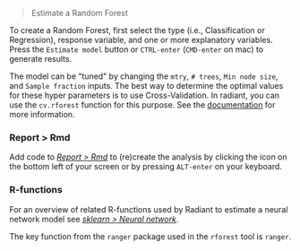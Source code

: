 > Estimate a Random Forest

To create a Random Forest, first select the type (i.e., Classification or Regression), response variable, and one or more explanatory variables. Press the `Estimate model` button or `CTRL-enter` (`CMD-enter` on mac) to generate results. 

The model can be "tuned" by changing the `mtry`, `# trees`, `Min node size`, and `Sample fraction` inputs. The best way to determine the optimal values for these hyper parameters is to use Cross-Validation. In radiant, you can use the `cv.rforest` function for this purpose. See the <a href="https://radiant-rstats.github.io/radiant.model/reference/cv.rforest.html" target="_blank">documentation</a> for more information.

### Report > Rmd

Add code to <a href="https://radiant-rstats.github.io/docs/data/report_rmd.html" target="_blank">_Report > Rmd_</a> to (re)create the analysis by clicking the <i title="report results" class="fa fa-edit"></i> icon on the bottom left of your screen or by pressing `ALT-enter` on your keyboard. 

### R-functions

For an overview of related R-functions used by Radiant to estimate a neural network model see <a href = "https://radiant-rstats.github.io/radiant.model/reference/index.html#section-model-random-forest" target="_blank">_sklearn > Neural network_</a>.

The key function from the `ranger` package used in the `rforest` tool is `ranger`.
